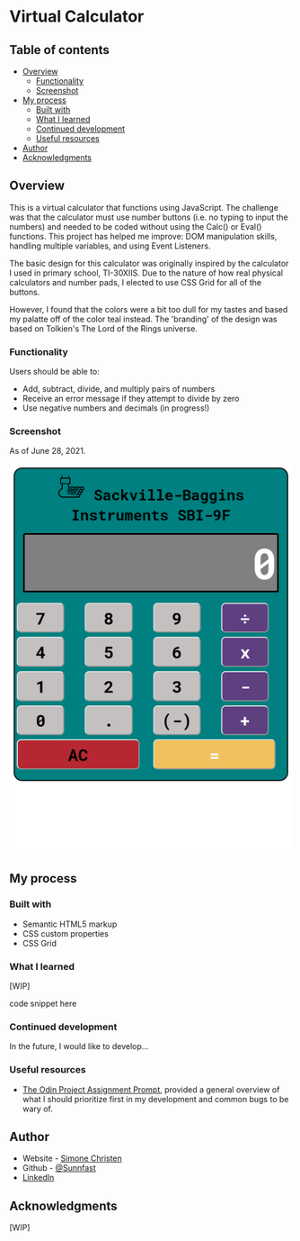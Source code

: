 # Virtual Calculator


## Table of contents

- [Overview](#overview)
  - [Functionality](#functionality)
  - [Screenshot](#screenshot)
- [My process](#my-process)
  - [Built with](#built-with)
  - [What I learned](#what-i-learned)
  - [Continued development](#continued-development)
  - [Useful resources](#useful-resources)
- [Author](#author)
- [Acknowledgments](#acknowledgments)



## Overview
This is a virtual calculator that functions using JavaScript. The challenge was that the calculator must use number buttons (i.e. no typing to input the numbers) and needed to be coded without using the Calc() or Eval() functions. This project has helped me improve:  DOM manipulation skills, handling multiple variables, and using Event Listeners.

The basic design for this calculator was originally inspired by the calculator I used in primary school, TI-30XIIS. Due to the nature of how real physical calculators and number pads, I elected to use CSS Grid for all of the buttons. 

However, I found that the colors were a bit too dull for my tastes and based my palatte off of the color teal instead. The 'branding' of the design was based on Tolkien's The Lord of the Rings universe.


### Functionality

Users should be able to:

- Add, subtract, divide, and multiply pairs of numbers
- Receive an error message if they attempt to divide by zero
- Use negative numbers and decimals (in progress!)

### Screenshot

As of June 28, 2021.

![Screenshot of Virtual Calculator](/images/calculator-preview.png)




## My process

### Built with

- Semantic HTML5 markup
- CSS custom properties
- CSS Grid


### What I learned

[WIP]

code snippet here

### Continued development

In the future, I would like to develop...



### Useful resources

- [The Odin Project Assignment Prompt](#), provided a general overview of what I should prioritize first in my development and common bugs to be wary of.


## Author

- Website - [Simone Christen](https://sunnfast.github.io/)
- Github - [@Sunnfast](https://www.github.com/Sunnfast)
- [LinkedIn](https://www.linkedin.com/in/simonechristen/)



## Acknowledgments

[WIP]





